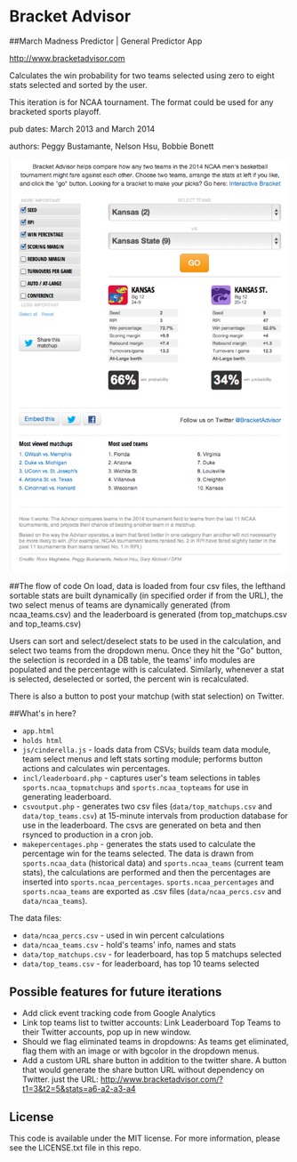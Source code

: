 Bracket Advisor
==========

##March Madness Predictor | General Predictor App

http://www.bracketadvisor.com

Calculates the win probability for two teams selected using zero to eight stats selected and sorted by the user.
	
This iteration is for NCAA tournament. The format could be used for any bracketed sports playoff.

pub dates: March 2013 and March 2014

authors: Peggy Bustamante, Nelson Hsu, Bobbie Bonett


![KU v. K-State](screenshots/ba.png)

	
##The flow of code
On load, data is loaded from four csv files, the lefthand sortable stats are built dynamically (in specified order if from the URL), the two select menus of teams are dynamically generated (from ncaa_teams.csv) and the leaderboard is generated (from top_matchups.csv and top_teams.csv)

Users can sort and select/deselect stats to be used in the calculation, and  select two teams from the dropdown menu. Once they hit the "Go" button, the selection is recorded in a DB table, the teams' info modules are populated and the percentage with is calculated. Similarly, whenever a stat is selected, deselected or sorted, the percent win is recalculated.

There is also a button to post your matchup (with stat selection) on Twitter.

##What's in here?

* ``app.html``
* ``holds html``
* ``js/cinderella.js`` - loads data from CSVs; builds team data module, team select menus and left stats sorting module; performs button actions and calculates win percentages.
* ``incl/leaderboard.php`` - captures user's team selections in tables ``sports.ncaa_topmatchups`` and ``sports.ncaa_topteams`` for use in generating leaderboard.
* ``csvoutput.php`` - generates two csv files (``data/top_matchups.csv`` and ``data/top_teams.csv``) at 15-minute intervals from production database for use in the leaderboard. The csvs are generated on beta and then rsynced to production in a cron job.
* ``makepercentages.php`` - generates the stats used to calculate the percentage win for the teams selected. The data is drawn from ``sports.ncaa_data`` (historical data) and ``sports.ncaa_teams`` (current team stats), the calculations are performed and then the percentages are inserted into ``sports.ncaa_percentages``. ``sports.ncaa_percentages`` and ``sports.ncaa_teams`` are exported as .csv files (``data/ncaa_percs.csv`` and ``data/ncaa_teams``).
	
The data files: 
* ``data/ncaa_percs.csv`` - used in win percent calculations
* ``data/ncaa_teams.csv`` - hold's teams' info, names and stats
* ``data/top_matchups.csv`` - for leaderboard, has top 5 matchups selected
* ``data/top_teams.csv`` - for leaderboard, has top 10 teams selected


## Possible features for future iterations
	
* Add click event tracking code from Google Analytics
* Link top teams list to twitter accounts: Link Leaderboard Top Teams to their Twitter accounts, pop up in new window.
* Should we flag eliminated teams in dropdowns: As teams get eliminated, flag them with an image or with bgcolor in the dropdown menus.
* Add a custom URL share button in addition to the twitter share. A button that would generate the share button URL without dependency on Twitter. just the URL: http://www.bracketadvisor.com/?t1=3&t2=5&stats=a6-a2-a3-a4


License
----------

This code is available under the MIT license. For more information, please see the LICENSE.txt file in this repo.
